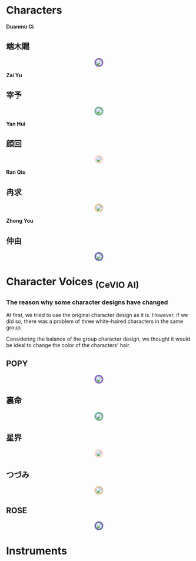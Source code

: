 
# Characters

**Duanmu Ci**

## 端木賜

<p style="text-align:center;"><a href="./?page=artist/duanmuci"><img src="https://user-images.githubusercontent.com/93899740/209605158-5386bb03-1cc0-4146-b784-8b0ec9595c65.png" style="max-width: 200px; border-radius: 50%; border: 4px solid #8B6CB7;"></a></p>

**Zai Yu**

## 宰予

<p style="text-align:center;"><a href="./?page=artist/zaiyu"><img src="https://user-images.githubusercontent.com/93899740/209605161-7e02d1b6-6c69-4efe-aa18-03ee299b1113.png" style="max-width: 200px; border-radius: 50%; border: 4px solid #74B299;"></a></p>

**Yan Hui**

## 顔回

<p style="text-align:center;"><a href="./?page=artist/yanhui"><img src="https://user-images.githubusercontent.com/93899740/209605166-014ecb1c-3bc7-4f90-9c6e-0bfe4bafb6c6.png" style="max-width: 200px; border-radius: 50%; border: 4px solid #FEDDD6;"></a></p>

**Ran Qiu**

## 冉求

<p style="text-align:center;"><a href="./?page=artist/ranqiu"><img src="https://user-images.githubusercontent.com/93899740/209605164-3d2e46e3-2d23-4f7c-b01a-de6616a493d9.png" style="max-width: 200px; border-radius: 50%; border: 4px solid #E2C8A5;"></a></p>

**Zhong You**

## 仲由

<p style="text-align:center;"><a href="./?page=artist/zhongyou"><img src="https://user-images.githubusercontent.com/93899740/209605151-bad1bef9-74f7-4571-a09c-545a37f307a8.png" style="max-width: 200px; border-radius: 50%; border: 4px solid #6E70AC;"></a></p>

# Character Voices <sub>(CeVIO AI)</sub>

### The reason why some character designs have changed

At first, we tried to use the original character design as it is. However, if we did so, there was a problem of three white-haired characters in the same group.

Considering the balance of the group character design, we thought it would be ideal to change the color of the characters' hair.

## POPY

<p style="text-align:center;"><a href="./?page=cv/popy"><img src="https://gwansangg.am/hgjs/files/Popy.png" style="max-width: 200px; border-radius: 50%; border: 4px solid #8B6CB7;"></a></p>

## 裏命

<p style="text-align:center;"><a href="./?page=cv/rime"><img src="https://gwansangg.am/hgjs/files/Rime.png" style="max-width: 200px; border-radius: 50%; border: 4px solid #74B299;"></a></p>

## 星界

<p style="text-align:center;"><a href="./?page=cv/sekai"><img src="https://gwansangg.am/hgjs/files/Sekai.png" style="max-width: 200px; border-radius: 50%; border: 4px solid #FEDDD6;"></a></p>

## つづみ

<p style="text-align:center;"><a href="./?page=cv/tsuzumi"><img src="https://gwansangg.am/hgjs/files/Tsuzumi.png" style="max-width: 200px; border-radius: 50%; border: 4px solid #E2C8A5;"></a></p>

## ROSE

<p style="text-align:center;"><a href="./?page=cv/rose"><img src="https://gwansangg.am/hgjs/files/Rose.png" style="max-width: 200px; border-radius: 50%; border: 4px solid #6E70AC;"></a></p>

# Instruments

